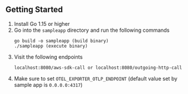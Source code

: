 ## Getting Started

1. Install Go 1.15 or higher
2. Go into the `sampleapp` directory and run the following commands
    ```
    go build -o sampleapp (build binary)
    ./sampleapp (execute binary)
    ```
3. Visit the following endpoints
    ```
    localhost:8080/aws-sdk-call or localhost:8080/outgoing-http-call
    ```
4. Make sure to set `OTEL_EXPORTER_OTLP_ENDPOINT` (default value set by sample app is `0.0.0.0:4317`)
